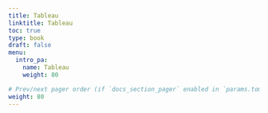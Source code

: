 ```yaml
---
title: Tableau
linktitle: Tableau
toc: true
type: book
draft: false
menu:
  intro_pa:
    name: Tableau
    weight: 80

# Prev/next pager order (if `docs_section_pager` enabled in `params.toml`)
weight: 80
---
```



